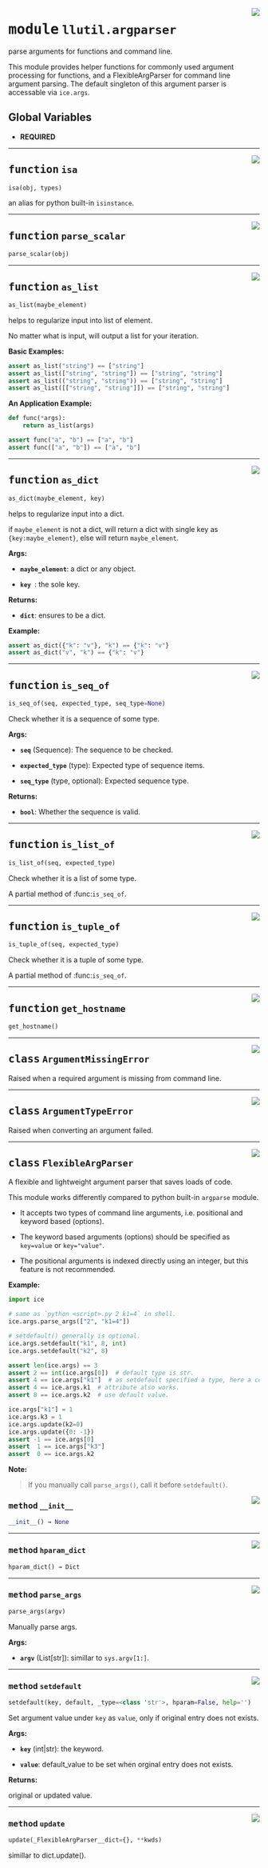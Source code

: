 <!-- markdownlint-disable -->

<a href="https://github.com/tjyuyao/ice-learn/blob/main/ice/llutil/argparser.py#L0"><img align="right" style="float:right;" src="https://img.shields.io/badge/-source-cccccc?style=flat-square"></a>

# <kbd>module</kbd> `llutil.argparser`
parse arguments for functions and command line.


This module provides helper functions for commonly used argument processing for functions, 
and a FlexibleArgParser for command line argument parsing. The default singleton of this
argument parser is accessable via `ice.args`.




**Global Variables**
---------------
- **REQUIRED**

---

<a href="https://github.com/tjyuyao/ice-learn/blob/main/ice/llutil/argparser.py#L18"><img align="right" style="float:right;" src="https://img.shields.io/badge/-source-cccccc?style=flat-square"></a>

## <kbd>function</kbd> `isa`

```python
isa(obj, types)
```

an alias for python built-in `isinstance`.





---

<a href="https://github.com/tjyuyao/ice-learn/blob/main/ice/llutil/argparser.py#L23"><img align="right" style="float:right;" src="https://img.shields.io/badge/-source-cccccc?style=flat-square"></a>

## <kbd>function</kbd> `parse_scalar`

```python
parse_scalar(obj)
```








---

<a href="https://github.com/tjyuyao/ice-learn/blob/main/ice/llutil/argparser.py#L29"><img align="right" style="float:right;" src="https://img.shields.io/badge/-source-cccccc?style=flat-square"></a>

## <kbd>function</kbd> `as_list`

```python
as_list(maybe_element)
```

helps to regularize input into list of element.


No matter what is input, will output a list for your iteration.


**Basic Examples:**


```python
assert as_list("string") == ["string"]
assert as_list(["string", "string"]) == ["string", "string"]
assert as_list(("string", "string")) == ["string", "string"]
assert as_list([["string", "string"]]) == ["string", "string"]
```

**An Application Example:**


```python
def func(*args):
    return as_list(args)

assert func("a", "b") == ["a", "b"]
assert func(["a", "b"]) == ["a", "b"]
```




---

<a href="https://github.com/tjyuyao/ice-learn/blob/main/ice/llutil/argparser.py#L67"><img align="right" style="float:right;" src="https://img.shields.io/badge/-source-cccccc?style=flat-square"></a>

## <kbd>function</kbd> `as_dict`

```python
as_dict(maybe_element, key)
```

helps to regularize input into a dict.


if `maybe_element` is not a dict, will return a dict with single
key as ``{key:maybe_element}``, else will return `maybe_element`.




**Args:**


 - <b>`maybe_element`</b>:  a dict or any object.

 - <b>`key `</b>:  the sole key.




**Returns:**


 - <b>`dict`</b>:  ensures to be a dict.




**Example:**



```python
assert as_dict({"k": "v"}, "k") == {"k": "v"}
assert as_dict("v", "k") == {"k": "v"}
```




---

<a href="https://github.com/tjyuyao/ice-learn/blob/main/ice/llutil/argparser.py#L92"><img align="right" style="float:right;" src="https://img.shields.io/badge/-source-cccccc?style=flat-square"></a>

## <kbd>function</kbd> `is_seq_of`

```python
is_seq_of(seq, expected_type, seq_type=None)
```

Check whether it is a sequence of some type.




**Args:**


 - <b>`seq`</b> (Sequence):  The sequence to be checked.

 - <b>`expected_type`</b> (type):  Expected type of sequence items.

 - <b>`seq_type`</b> (type, optional):  Expected sequence type.




**Returns:**


 - <b>`bool`</b>:  Whether the sequence is valid.





---

<a href="https://github.com/tjyuyao/ice-learn/blob/main/ice/llutil/argparser.py#L116"><img align="right" style="float:right;" src="https://img.shields.io/badge/-source-cccccc?style=flat-square"></a>

## <kbd>function</kbd> `is_list_of`

```python
is_list_of(seq, expected_type)
```

Check whether it is a list of some type.


A partial method of :func:`is_seq_of`.





---

<a href="https://github.com/tjyuyao/ice-learn/blob/main/ice/llutil/argparser.py#L124"><img align="right" style="float:right;" src="https://img.shields.io/badge/-source-cccccc?style=flat-square"></a>

## <kbd>function</kbd> `is_tuple_of`

```python
is_tuple_of(seq, expected_type)
```

Check whether it is a tuple of some type.


A partial method of :func:`is_seq_of`.





---

<a href="https://github.com/tjyuyao/ice-learn/blob/main/ice/llutil/argparser.py#L140"><img align="right" style="float:right;" src="https://img.shields.io/badge/-source-cccccc?style=flat-square"></a>

## <kbd>function</kbd> `get_hostname`

```python
get_hostname()
```








---

<a href="https://github.com/tjyuyao/ice-learn/blob/main/ice/llutil/argparser.py#L143"><img align="right" style="float:right;" src="https://img.shields.io/badge/-source-cccccc?style=flat-square"></a>

## <kbd>class</kbd> `ArgumentMissingError`
Raised when a required argument is missing from command line.








---

<a href="https://github.com/tjyuyao/ice-learn/blob/main/ice/llutil/argparser.py#L145"><img align="right" style="float:right;" src="https://img.shields.io/badge/-source-cccccc?style=flat-square"></a>

## <kbd>class</kbd> `ArgumentTypeError`
Raised when converting an argument failed.








---

<a href="https://github.com/tjyuyao/ice-learn/blob/main/ice/llutil/argparser.py#L148"><img align="right" style="float:right;" src="https://img.shields.io/badge/-source-cccccc?style=flat-square"></a>

## <kbd>class</kbd> `FlexibleArgParser`
A flexible and lightweight argument parser that saves loads of code.


This module works differently compared to python built-in `argparse` module.

- It accepts two types of command line arguments, i.e. positional and keyword based (options).

- The keyword based arguments (options) should be specified as ``key=value`` or ``key="value"``.

- The positional arguments is indexed directly using an integer, but this feature is not recommended.




**Example:**



```python
import ice

# same as `python <script>.py 2 k1=4` in shell.
ice.args.parse_args(["2", "k1=4"])

# setdefault() generally is optional.
ice.args.setdefault("k1", 8, int)
ice.args.setdefault("k2", 8)

assert len(ice.args) == 3
assert 2 == int(ice.args[0])  # default type is str.
assert 4 == ice.args["k1"]  # as setdefault specified a type, here a conversion is not needed.
assert 4 == ice.args.k1  # attribute also works.
assert 8 == ice.args.k2  # use default value.

ice.args["k1"] = 1
ice.args.k3 = 1
ice.args.update(k2=0)
ice.args.update({0: -1})
assert -1 == ice.args[0]
assert  1 == ice.args["k3"]
assert  0 == ice.args.k2
```



**Note:**

> If you manually call `parse_args()`, call it before `setdefault()`.




<a href="https://github.com/tjyuyao/ice-learn/blob/main/ice/llutil/argparser.py#L189"><img align="right" style="float:right;" src="https://img.shields.io/badge/-source-cccccc?style=flat-square"></a>

### <kbd>method</kbd> `__init__`

```python
__init__() → None
```










---

<a href="https://github.com/tjyuyao/ice-learn/blob/main/ice/llutil/argparser.py#L269"><img align="right" style="float:right;" src="https://img.shields.io/badge/-source-cccccc?style=flat-square"></a>

### <kbd>method</kbd> `hparam_dict`

```python
hparam_dict() → Dict
```







---

<a href="https://github.com/tjyuyao/ice-learn/blob/main/ice/llutil/argparser.py#L192"><img align="right" style="float:right;" src="https://img.shields.io/badge/-source-cccccc?style=flat-square"></a>

### <kbd>method</kbd> `parse_args`

```python
parse_args(argv)
```

Manually parse args.




**Args:**


 - <b>`argv`</b> (List[str]):  simillar to `sys.argv[1:]`.




---

<a href="https://github.com/tjyuyao/ice-learn/blob/main/ice/llutil/argparser.py#L223"><img align="right" style="float:right;" src="https://img.shields.io/badge/-source-cccccc?style=flat-square"></a>

### <kbd>method</kbd> `setdefault`

```python
setdefault(key, default, _type=<class 'str'>, hparam=False, help='')
```

Set argument value under `key` as `value`, only if original entry does not exists.




**Args:**


 - <b>`key`</b> (int|str):  the keyword.

 - <b>`value`</b>:  default_value to be set when orginal entry does not exists.




**Returns:**

original or updated value.




---

<a href="https://github.com/tjyuyao/ice-learn/blob/main/ice/llutil/argparser.py#L263"><img align="right" style="float:right;" src="https://img.shields.io/badge/-source-cccccc?style=flat-square"></a>

### <kbd>method</kbd> `update`

```python
update(_FlexibleArgParser__dict={}, **kwds)
```

simillar to dict.update().





